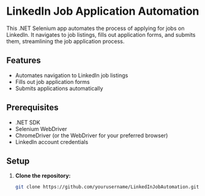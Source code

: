 
# LinkedIn Job Application Automation

This .NET Selenium app automates the process of applying for jobs on LinkedIn. It navigates to job listings, fills out application forms, and submits them, streamlining the job application process.

## Features

- Automates navigation to LinkedIn job listings
- Fills out job application forms
- Submits applications automatically

## Prerequisites

- .NET SDK
- Selenium WebDriver
- ChromeDriver (or the WebDriver for your preferred browser)
- LinkedIn account credentials

## Setup

1. **Clone the repository:**
   ```bash
   git clone https://github.com/yourusername/LinkedInJobAutomation.git
